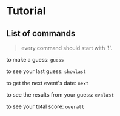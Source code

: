 # Tutorial

## List of commands

> every command should start with '!'.

to make a guess: `guess`

to see your last guess: `showlast`

to get the next event's date: `next`

to see the results from your guess: `evalast`

to see your total score: `overall`